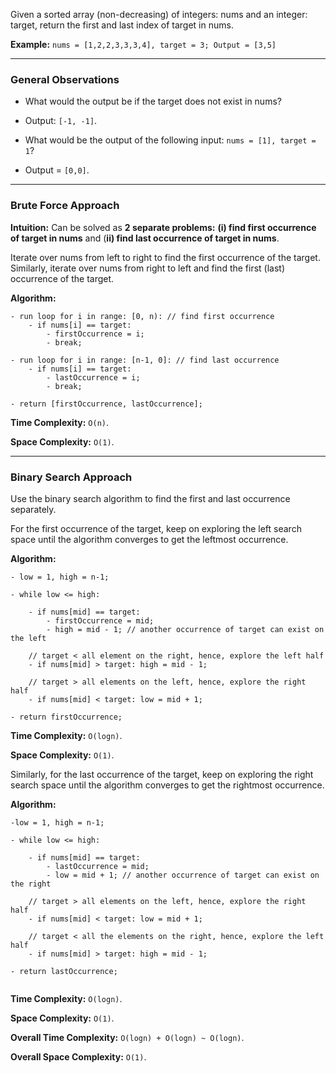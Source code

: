 
Given a sorted array (non-decreasing) of integers: nums and an integer: target, return the first and last index of target in nums.

**Example:** `nums = [1,2,2,3,3,3,4], target = 3; Output = [3,5]`

---
### General Observations

- What would the output be if the target does not exist in nums?
- Output: `[-1, -1]`.

- What would be the output of the following input: `nums = [1], target = 1`?
- Output = `[0,0]`.

---
### Brute Force Approach

**Intuition:** Can be solved as **2 separate problems:** **(i) find first occurrence of target in nums** and (**ii) find last occurrence of target in nums**.
  
Iterate over nums from left to right to find the first occurrence of the target. Similarly, iterate over nums from right to left and find the first (last) occurrence of the target.

**Algorithm:**

```
- run loop for i in range: [0, n): // find first occurrence    
	- if nums[i] == target: 
	    - firstOccurrence = i;
	    - break;
   
- run loop for i in range: [n-1, 0]: // find last occurrence
	- if nums[i] == target: 
		- lastOccurrence = i;
		- break;  

- return [firstOccurrence, lastOccurrence];   
```

**Time Complexity:** `O(n)`.

**Space Complexity:** `O(1)`.

---
### Binary Search Approach

Use the binary search algorithm to find the first and last occurrence separately. 

For the first occurrence of the target, keep on exploring the left search space until the algorithm converges to get the leftmost occurrence. 

**Algorithm:**

```
- low = 1, high = n-1;  

- while low <= high: 

	- if nums[mid] == target: 
		- firstOccurrence = mid; 
		- high = mid - 1; // another occurrence of target can exist on the left 

	// target < all element on the right, hence, explore the left half  
	- if nums[mid] > target: high = mid - 1; 

	// target > all elements on the left, hence, explore the right half
	- if nums[mid] < target: low = mid + 1; 
    
- return firstOccurrence;
```

**Time Complexity:** `O(logn)`.

**Space Complexity:** `O(1)`.
  
Similarly, for the last occurrence of the target, keep on exploring the right search space until the algorithm converges to get the rightmost occurrence.

**Algorithm:**

```
-low = 1, high = n-1;
  
- while low <= high:  

	- if nums[mid] == target:   
		- lastOccurrence = mid;    
		- low = mid + 1; // another occurrence of target can exist on the right

	// target > all elements on the left, hence, explore the right half
	- if nums[mid] < target: low = mid + 1; 

	// target < all the elements on the right, hence, explore the left half
	- if nums[mid] > target: high = mid - 1; 

- return lastOccurrence; 
   
```

**Time Complexity:** `O(logn)`.

**Space Complexity:** `O(1)`.

**Overall Time Complexity:** `O(logn) + O(logn) ~ O(logn)`.
  
**Overall Space Complexity:** `O(1)`.